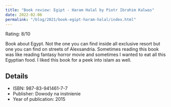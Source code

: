 ```yaml
---
title: "Book review: Egipt - Haram Halal by Piotr Ibrahim Kalwas"
date: 2022-02-06
permalink: "/blog/2021/book-egipt-haram-halal/index.html"
---
```


Rating: 8/10

Book about Egypt. Not the one you can find inside all exclusive resort but one you can find on streets of Alexsandria. Sometimes reading this book was like reading fantasy horror movie and sometimes I wanted to eat all this Egyptian food. I liked this book for a peek into islam as well.

## Details

- ISBN: 987-83-941461-7-7
- Publisher: Dowody na instnienie
- Year of publication: 2015

